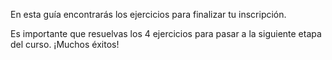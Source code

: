 En esta guía encontrarás los ejercicios para finalizar tu inscripción.

Es importante que resuelvas los 4 ejercicios para pasar a la siguiente etapa del curso. ¡Muchos éxitos!